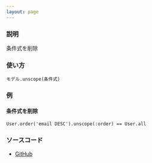 ```yaml
---
layout: page
---
```

### 説明
条件式を削除

### 使い方
    モデル.unscope(条件式)

### 例
#### 条件式を削除
    User.order('email DESC').unscope(:order) == User.all

### ソースコード
* [GitHub](https://github.com/rails/rails/blob/f33d52c95217212cbacc8d5e44b5a8e3cdc6f5b3/activerecord/lib/active_record/relation/query_methods.rb#L430)
